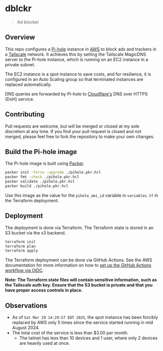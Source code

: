 # dblckr

> Ad blocker

## Overview

This repo configures a [Pi-hole][pihole] instance in [AWS][aws] to block ads and trackers in a [Tailscale][tailscale] network.
It achieves this by setting the Tailscale MagicDNS server to the Pi-hole instance, which is running on an EC2 instance in a private subnet.

The EC2 instance is a spot instance to save costs, and for resilience, it is configured in an Auto Scaling group so that terminated instances are replaced automatically.

DNS queries are forwarded by Pi-hole to [Cloudflare's][cloudflare] DNS over HTTPS (DoH) service.

## Contributing

Pull requests are welcome, but will be merged or closed at my sole discretion at any time.
If you find your pull request is closed and not merged, please feel free to fork the repository to make your own changes.

## Build the Pi-hole image

The Pi-hole image is built using [Packer](https://www.packer.io/).

```bash
packer init -force -upgrade ./pihole.pkr.hcl
packer fmt -check ./pihole.pkr.hcl
packer validate ./pihole.pkr.hcl
packer build ./pihole.pkr.hcl
```

Use this image as the value for the `pihole_ami_id` variable in `variables.tf` in the Terraform deployment.

## Deployment

The deployment is done via Terraform.
The Terraform state is stored in an S3 bucket via the s3 backend.

```bash
terraform init
terraform plan
terraform apply
```

The Terraform deployment can be done via GitHub Actions.
See the AWS documentation for more information on how to [set up the GitHub Actions workflow via OIDC][aws-github-actions-oidc].

__**Note:** The Terraform state files will contain sensitive information, such as the Tailscale auth key.
Ensure that the S3 bucket is private and that you have proper access controls in place.__

## Observations

- As of `Sat Mar 29 14:29:57 EDT 2025`, the spot instance has been forcibly replaced by AWS only 5 times since the service started running in mid August 2024.
- The total cost of the service is less than $3.00 per month.
    - The tailnet has less than 10 devices and 1 user, where only 2 devices are heavily used at once.


[pihole]: https://pi-hole.net/
[aws]: https://aws.amazon.com/
[tailscale]: https://tailscale.com/
[aws-github-actions-oidc]: https://docs.aws.amazon.com/IAM/latest/UserGuide/id_roles_create_for-idp_oidc.html#idp_oidc_Create_GitHub
[cloudflare]: https://www.cloudflare.com/
